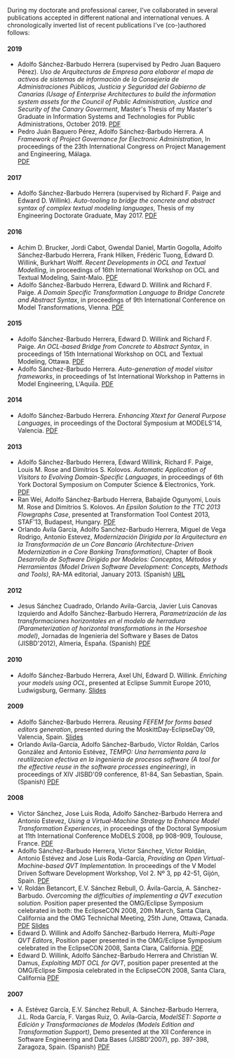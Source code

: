 During my doctorate and professional career, I've collaborated in several publications
accepted in different national and international venues. A chronologically inverted list of
recent publications I've (co-)authored follows:

#### 2019
* Adolfo Sánchez-Barbudo Herrera (supervised by Pedro Juan Baquero Pérez).
  *Uso de Arquitecturas de Empresa para elaborar el mapa de activos de sistemas de información de la Consejería de Administraciones Públicas, Justicia y Seguridad del Gobierno de Canarias (Usage of Enterprise Architectures to build the information system assets for the Council of Public Administration, Justice and Security of the Canary Goverment*, 
  Master's Thesis of my Master's Graduate in Information Systems and Technologies for Public Administrations, October 2019.
  [PDF](/publications/TFMasbh.pdf)
* Pedro Juán Baquero Pérez, Adolfo Sánchez-Barbudo Herrera.
  *A Framework of Project Governance for Electronic Administration*,
  In proceedings of the 23th International Congress on Project Management and Engineering, Málaga.  
  [PDF](http://dspace.aeipro.com/xmlui/bitstream/handle/123456789/2245/AT01-009_2019.pdf)


#### 2017
* Adolfo Sánchez-Barbudo Herrera (supervised by Richard F. Paige and Edward D. Willink).
  *Auto-tooling to bridge the concrete and abstract syntax of complex textual modeling languages*,
  Thesis of my Engineering Doctorate Graduate, May 2017.
  [PDF](/publications/thesis_asbh.pdf)

#### 2016
* Achim D. Brucker, Jordi Cabot, Gwendal Daniel, Martin Gogolla, Adolfo Sánchez-Barbudo Herrera, Frank Hilken, Frédéric Tuong, Edward D. Willink, Burkhart Wolff.
  *Recent Developments in OCL and Textual Modelling*,
  in proceedings of 16th International Workshop on OCL and Textual Modeling, Saint-Malo.
  [PDF](http://ceur-ws.org/Vol-1756/paper12.pdf)
* Adolfo Sánchez-Barbudo Herrera, Edward D. Willink and Richard F. Paige. 
  *A Domain Specific Transformation Language to Bridge Concrete and Abstract Syntax*, 
  in proceedings of 9th International Conference on Model Transformations, Vienna. 
  [PDF](/publications/ICMT2016_DSTLToBridgeCSAndAS.pdf)

#### 2015
* Adolfo Sánchez-Barbudo Herrera, Edward D. Willink and Richard F. Paige. 
  *An OCL-based Bridge from Concrete to Abstract Syntax*, 
  in proceedings of 15th International Workshop on OCL and Textual Modeling, Ottawa. 
  [PDF](http://ceur-ws.org/Vol-1512/paper02.pdf)
* Adolfo Sánchez-Barbudo Herrera.
  *Auto-generation of model visitor frameworks*, 
  in proceedings of 1st International Workshop in Patterns in Model Engineering, L'Aquila. 
  [PDF](/publications/PAME2015_AutoGenerationOfModelVisitorFrameworks.pdf)

#### 2014
* Adolfo Sánchez-Barbudo Herrera.
  *Enhancing Xtext for General Purpose Languages*, 
  in proceedings of the Doctoral Symposium at MODELS'14, Valencia. 
  [PDF](http://ceur-ws.org/Vol-1321/dsmodels14_5.pdf)

#### 2013  
* Adolfo Sánchez-Barbudo Herrera, Edward Willink, Richard F. Paige, Louis M. Rose and Dimitrios S. Kolovos.
  *Automatic Application of Visitors to Evolving Domain-Specific Languages*, 
  in proceedings of 6th York Doctoral Symposium on Computer Science & Electronics, York. 
  [PDF](https://www.cs.york.ac.uk/ftpdir/reports/2014/YCS/493/YCS-2014-493.pdf)
* Ran Wei, Adolfo Sánchez-Barbudo Herrera, Babajide Ogunyomi, Louis M. Rose and Dimitrios S. Kolovos.
  *An Epsilon Solution to the TTC 2013 Flowgraphs Case*, 
  presented at Transformation Tool Contest 2013, STAF'13, Budapest, Hungary. 
  [PDF](/publications/TTC2013_FlowGraphsSolution.pdf)
* Orlando Avila Garcia, Adolfo Sanchez-Barbudo Herrera, Miguel de Vega Rodrigo, Antonio Estevez,
  *Modernización Dirigida por la Arquitectura en la Transformación de un Core Bancario (Architecture-Driven Modernization in a Core Banking Transformation)*,
  Chapter of Book *Desarrollo de Software Dirigido por Modelos: Conceptos, Métodos y Herramientas (Model Driven Software Development: Concepts, Methods and Tools)*, RA-MA editorial, January 2013.
  (Spanish) [URL](http://www.ra-ma.es/libros/DESARROLLO-DE-SOFTWARE-DIRIGIDO-POR-MODELOS-CONCEPTOS-METODOS-Y-HERRAMIENTAS/82019/978-84-9964-215-4)

#### 2012
* Jesus Sánchez Cuadrado, Orlando Avila-Garcia, Javier Luis Canovas Izquierdo and Adolfo Sánchez-Barbudo Herrera,
  *Parametrización de las transformaciones horizontales en el modelo de herradura (Parameterization of horizontal transformations in the Horseshoe model)*,
  Jornadas de Ingenieria del Software y Bases de Datos (JISBD'2012), Almeria, España.
  (Spanish) [PDF](https://hal.archives-ouvertes.fr/hal-00716442/document)

#### 2010
* Adolfo Sánchez-Barbudo Herrera, Axel Uhl, Edward D. Willink. 
  *Enriching your models using OCL*,
  presented at Eclipse Summit Europe 2010, Ludwigsburg, Germany.
  [Slides](http://es.slideshare.net/adolfosbh/enriching)

#### 2009    
* Adolfo Sánchez-Barbudo Herrera. 
  *Reusing FEFEM for forms based editors generation*,
  presented during the MoskittDay-EclipseDay'09, Valencia, Spain.
  [Slides](http://es.slideshare.net/adolfosbh/reusing-fefem-in-formbased-model-editor-generation-2651499)
* Orlando Avila-García, Adolfo Sánchez-Barbudo, Víctor Roldán, Carlos González and Antonio Estévez, 
  *TEMPO: Una herramienta para la reutilizacion efectiva en la ingenieria de procesos software (A tool for the effective reuse in the software processes engineering)*,
  in proceedings of XIV JISBD'09 conference, 81-84, San Sebastian, Spain.
  (Spanish) [PDF](/publications/JISBD2009_TEMPO.pdf)

#### 2008
* Victor Sánchez, Jose Luis Roda, Adolfo Sánchez-Barbudo Herrera and Antonio Estevez,
  *Using a Virtual-Machine Strategy to Enhance Model Transformation Experiences*,
  in proceedings of the Doctoral Symposium at 11th International Conference MoDELS 2008, pp 908-909, Toulouse, France.
  [PDF](/publications/MoDELS2008_UsingAVirtualMachineStrategyToEnhanceModelTransformationExperiences.pdf)
* Adolfo Sánchez-Barbudo Herrera, Victor Sánchez, Víctor Roldán, Antonio Estévez and Jose Luis Roda-García,
  *Providing an Open Virtual-Machine-based QVT Implementation.*
  In proceedings of the V Model Driven Software Development Workshop, Vol 2. Nº 3, pp 42-51, Gijón, Spain.
  [PDF](/publications/DSDM2008_ProvidingAnOpenVirtualMachineBasedQVT.pdf)  
* V. Roldán Betancort, E.V. Sánchez Rebull, O. Ávila-García, A. Sánchez-Barbudo. 
  *Overcoming the difficulties of implementing a QVT execution solution*.
  Position paper presented the OMG/Eclipse Symposium celebrated in both: the EclipseCON 2008, 20th March, Santa Clara, California and the OMG Technichal Meeting, 25th June,  Ottawa, Canada.
  [PDF](/publications/EclipseCon2008_QVTOvercomingDifficulties_Abstract.pdf)
  [Slides](/publications/EclipseCon2008_QVTOvercomingDifficulties_Slides.pdf)
* Edward D. Willink and Adolfo Sánchez-Barbudo Herrera,
  *Multi-Page QVT Editors*,
  Position paper presented in the OMG/Eclipse Symposium celebrated in the EclipseCON 2008, Santa Clara, California.
  [PDF](/publications/EclipseCon2008_MultiPageQVTEditors.pdf)
* Edward D. Willink, Adolfo Sánchez-Barbudo Herrera and Christian W. Damus, 
  *Exploiting MDT OCL for QVT*,
  position paper presented at the OMG/Eclipse Simposia celebrated in the EclipseCON 2008, Santa Clara, California
  [PDF](/publications/EclipseCon2008_MDTOCLforQVT.pdf) 


#### 2007  
* A. Estévez García, E.V. Sánchez Rebull, A. Sánchez-Barbudo Herrera, J.L. Roda García, F. Vargas Ruiz, O. Avila-García,
  *ModelSET: Soporte a Edición y Transformaciones de Modelos (Models Edition and Transformation Support)*,
  Demo presented at the XII Conference in Software Engineering and Data Bases (JISBD'2007), pp. 397-398, Zaragoza, Spain.
  (Spanish) [PDF](/publications/JISBD2007_ModelSETModelsEditionAndTransformationSupport.pdf)